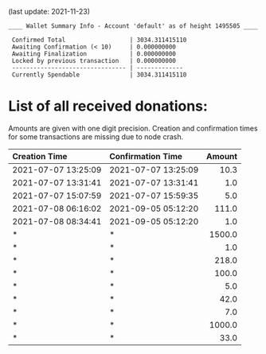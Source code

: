 (last update: 2021-11-23)

```
____ Wallet Summary Info - Account 'default' as of height 1495505 ____

 Confirmed Total                  | 3034.311415110 
 Awaiting Confirmation (< 10)     | 0.000000000 
 Awaiting Finalization            | 0.000000000 
 Locked by previous transaction   | 0.000000000 
 -------------------------------- | ------------- 
 Currently Spendable              | 3034.311415110 
```

# List of all received donations:

Amounts are given with one digit precision. Creation and confirmation times for some transactions are missing due to node crash.

| Creation Time       | Confirmation Time   | Amount |
| :------------------ | :------------------ | -----: |
| 2021-07-07 13:25:09 | 2021-07-07 13:25:09 |   10.3 |
| 2021-07-07 13:31:41 | 2021-07-07 13:31:41 |    1.0 |
| 2021-07-07 15:07:59 | 2021-07-07 15:59:35 |    5.0 |
| 2021-07-08 06:16:02 | 2021-09-05 05:12:20 |  111.0 |
| 2021-07-08 08:34:41 | 2021-09-05 05:12:20 |    1.0 |
| *                   | *                   | 1500.0 |
| *                   | *                   |    1.0 |
| *                   | *                   |  218.0 |
| *                   | *                   |  100.0 |
| *                   | *                   |    5.0 |
| *                   | *                   |   42.0 |
| *                   | *                   |    7.0 |
| *                   | *                   | 1000.0 |
| *                   | *                   |   33.0 |
